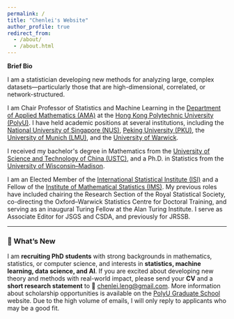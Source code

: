 ```yaml
---
permalink: /
title: "Chenlei's Website"
author_profile: true
redirect_from: 
  - /about/
  - /about.html
---
```


**Brief Bio**

I am a statistician developing new methods for analyzing large, complex datasets—particularly those that are high-dimensional, correlated, or network-structured.

I am Chair Professor of Statistics and Machine Learning in the [Department of Applied Mathematics (AMA)](https://www.polyu.edu.hk/ama/) at the [Hong Kong Polytechnic University (PolyU)](https://www.polyu.edu.hk/). I have held academic positions at several institutions, including the [National University of Singapore (NUS)](https://www.nus.edu.sg/), [Peking University (PKU)](https://www.pku.edu.cn/), the [University of Munich (LMU)](https://www.en.uni-muenchen.de/), and the [University of Warwick](https://warwick.ac.uk/).


I received my bachelor's degree in Mathematics from the [University of Science and Technology of China (USTC)](https://math.ustc.edu.cn/), and a Ph.D. in Statistics from the [University of Wisconsin–Madison](https://stat.wisc.edu/).

I am an Elected Member of the [International Statistical Institute (ISI)](https://isi-web.org/) and a Fellow of the [Institute of Mathematical Statistics (IMS)](https://imstat.org/). My previous roles have included chairing the Research Section of the Royal Statistical Society, co-directing the Oxford–Warwick Statistics Centre for Doctoral Training, and serving as an inaugural Turing Fellow at the Alan Turing Institute. I serve as Associate Editor for JSGS and CSDA, and previously for JRSSB.



---

### 🚀 What’s New

I am **recruiting PhD students** with strong backgrounds in mathematics, statistics, or computer science, and interests in **statistics, machine learning, data science, and AI**. If you are excited about developing new theory and methods with real-world impact, please send your **CV** and a **short research statement** to 📧 [chenlei.leng@gmail.com](mailto:chenlei.leng@gmail.com). More information about scholarship opportunities is available on the [PolyU Graduate School](https://www.polyu.edu.hk/gs/) website. Due to the high volume of emails, I will only reply to applicants who may be a good fit.








